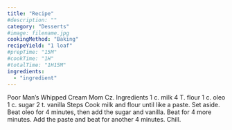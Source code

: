 ```yaml
---
title: "Recipe"
#description: ""
category: "Desserts"
#image: filename.jpg
cookingMethod: "Baking"
recipeYield: "1 loaf"
#prepTime: "15M"
#cookTime: "1H"
#totalTime: "1H15M"
ingredients:
  - "ingredient"
---
```


Poor Man’s Whipped Cream
Mom Cz.
Ingredients
1 c. milk
4 T. flour
1 c. oleo
1 c. sugar
2 t. vanilla
Steps
Cook milk and flour until like a paste. Set aside.
Beat oleo for 4 minutes, then add the sugar and vanilla. Beat for 4 more minutes.
Add the paste and beat for another 4 minutes.
Chill.
